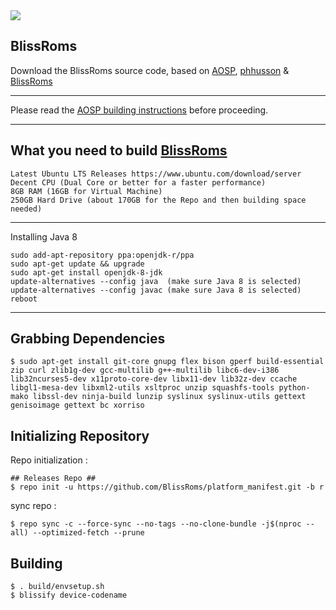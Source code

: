 <img src="https://i.imgur.com/0GnrwaU.png">

BlissRoms
-----------------------
Download the BlissRoms source code, based on [AOSP](https://android.googlesource.com), [phhusson](https://github.com/phhusson/treble_manifest) & [BlissRoms](https://github.com/BlissRoms/platform_manifest)

---------------------------------------------------

Please read the [AOSP building instructions](http://source.android.com/source/index.html) before proceeding.

-----------------------
What you need to build [BlissRoms](https://github.com/BlissROMs/platform_manifest)
-----------------------

    Latest Ubuntu LTS Releases https://www.ubuntu.com/download/server
    Decent CPU (Dual Core or better for a faster performance)
    8GB RAM (16GB for Virtual Machine)
    250GB Hard Drive (about 170GB for the Repo and then building space needed)
  
-----------------------

Installing Java 8

    sudo add-apt-repository ppa:openjdk-r/ppa
    sudo apt-get update && upgrade
    sudo apt-get install openjdk-8-jdk
    update-alternatives --config java  (make sure Java 8 is selected)
    update-alternatives --config javac (make sure Java 8 is selected)
    reboot
    
-----------------------

Grabbing Dependencies
-----------------------

    $ sudo apt-get install git-core gnupg flex bison gperf build-essential zip curl zlib1g-dev gcc-multilib g++-multilib libc6-dev-i386  lib32ncurses5-dev x11proto-core-dev libx11-dev lib32z-dev ccache libgl1-mesa-dev libxml2-utils xsltproc unzip squashfs-tools python-mako libssl-dev ninja-build lunzip syslinux syslinux-utils gettext genisoimage gettext bc xorriso

Initializing Repository
-----------------------

Repo initialization :
    
    ## Releases Repo ##
    $ repo init -u https://github.com/BlissRoms/platform_manifest.git -b r

sync repo :

    $ repo sync -c --force-sync --no-tags --no-clone-bundle -j$(nproc --all) --optimized-fetch --prune

Building
--------
    $ . build/envsetup.sh
    $ blissify device-codename
    
